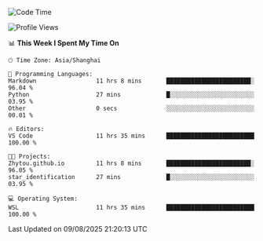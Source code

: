 <!--START_SECTION:waka-->
![Code Time](http://img.shields.io/badge/Code%20Time-3%2C066%20hrs%2025%20mins-blue)

![Profile Views](http://img.shields.io/badge/Profile%20Views-1-blue)

📊 **This Week I Spent My Time On** 

```text
🕑︎ Time Zone: Asia/Shanghai

💬 Programming Languages: 
Markdown                 11 hrs 8 mins       ████████████████████████░   96.04 % 
Python                   27 mins             █░░░░░░░░░░░░░░░░░░░░░░░░   03.95 % 
Other                    0 secs              ░░░░░░░░░░░░░░░░░░░░░░░░░   00.01 % 

🔥 Editors: 
VS Code                  11 hrs 35 mins      █████████████████████████   100.00 % 

🐱‍💻 Projects: 
Zhytou.github.io         11 hrs 8 mins       ████████████████████████░   96.05 % 
star_identification      27 mins             █░░░░░░░░░░░░░░░░░░░░░░░░   03.95 % 

💻 Operating System: 
WSL                      11 hrs 35 mins      █████████████████████████   100.00 % 
```


 Last Updated on 09/08/2025 21:20:13 UTC
<!--END_SECTION:waka-->